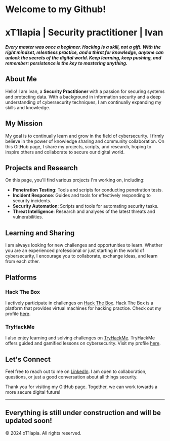 # Welcome to my Github!
# xT1lapia | Security practitioner | Ivan
##### Every master was once a beginner. Hacking is a skill, not a gift. With the right mindset, relentless practice, and a thirst for knowledge, anyone can unlock the secrets of the digital world. Keep learning, keep pushing, and remember: persistence is the key to mastering anything.

## About Me

Hello! I am Ivan, a  **Security Practitioner** with a passion for securing systems and protecting data. With a background in information security and a deep understanding of cybersecurity techniques, I am continually expanding my skills and knowledge.

## My Mission

My goal is to continually learn and grow in the field of cybersecurity. I firmly believe in the power of knowledge sharing and community collaboration. On this GitHub page, I share my projects, scripts, and research, hoping to inspire others and collaborate to secure our digital world.

## Projects and Research

On this page, you'll find various projects I'm working on, including:
- **Penetration Testing**: Tools and scripts for conducting penetration tests.
- **Incident Response**: Guides and tools for effectively responding to security incidents.
- **Security Automation**: Scripts and tools for automating security tasks.
- **Threat Intelligence**: Research and analyses of the latest threats and vulnerabilities.

## Learning and Sharing

I am always looking for new challenges and opportunities to learn. Whether you are an experienced professional or just starting in the world of cybersecurity, I encourage you to collaborate, exchange ideas, and learn from each other.

## Platforms

### Hack The Box

I actively participate in challenges on [Hack The Box](https://www.hackthebox.eu/). Hack The Box is a platform that provides virtual machines for hacking practice. Check out my profile [here](https://app.hackthebox.com/users/394320).

### TryHackMe

I also enjoy learning and solving challenges on [TryHackMe](https://tryhackme.com/). TryHackMe offers guided and gamified lessons on cybersecurity. Visit my profile [here](https://tryhackme.com/p/xT1lapia).

## Let's Connect

Feel free to reach out to me on [LinkedIn]([https://www.linkedin.com/in/yourprofile](https://www.linkedin.com/in/ivan-r-31b77212b/)). I am open to collaboration, questions, or just a good conversation about all things security.

Thank you for visiting my GitHub page. Together, we can work towards a more secure digital future!

---
Everything is still under construction and will be updated soon!
---

© 2024 xT1lapia. All rights reserved.


